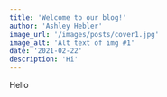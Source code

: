 ```yaml
---
title: 'Welcome to our blog!'
author: 'Ashley Hebler'
image_url: '/images/posts/cover1.jpg'
image_alt: 'Alt text of img #1'
date: '2021-02-22'
description: 'Hi'
---
```

Hello

